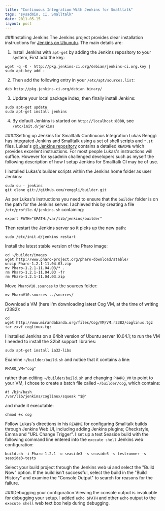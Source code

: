 ```yaml
---
title: "Continuous Integration With Jenkins for Smalltalk"
tags: "sysadmin, CI, Smalltalk"
date: 2011-05-15
layout: post
---
```

###Installing Jenkins
The Jenkins project provides clear installation instructions for [Jenkins on Ubunutu](http://pkg.jenkins-ci.org/debian/). The main details are:

1) Install Jenkins with `apt-get` by adding the Jenkins repository to your system, First add the key:
```
wget -q -O - http://pkg.jenkins-ci.org/debian/jenkins-ci.org.key | sudo apt-key add -
```
2) Then add the following entry in your `/etc/apt/sources.list`:
```
deb http://pkg.jenkins-ci.org/debian binary/
```
3) Update your local package index, then finally install Jenkins:
```
sudo apt-get update
sudo apt-get install jenkins
```
4) By default Jenkins is started on `http://localhost:8080`, see `/etc/init.d/jenkins` 

####Setting up Jenkins for Smalltalk Continuous Integration
Lukas Renggli has integrated Jenkins and Smalltalk using a set of shell scripts and `*.st` files.  Lukas's [git Jenkins repository](https://github.com/renggli/builder) contains a detailed `README` which provides excellent instructions. For most people Lukas's instructions will suffice. However for sysadmin challenged developers such as myself the following description of how I setup Jenkins for Smalltalk CI may be of use.  

I installed Lukas's builder scripts within the Jenkins home folder as user Jenkins:
```
sudo su - jenkins
git clone git://github.com/renggli/builder.git
```

As per Lukas's instructions you need to ensure that the `builder` folder is on the path for the Jenkins server. I achieved this by creating a file `/etc/profile.d/jenkins.sh` containing:
```
export PATH="$PATH:/var/lib/jenkins/builder"
```

Then restart the Jenkins server so it picks up the new path:
```
sudo /etc/init.d/jenkins restart
```

Install the latest stable version of the Pharo image:
```
cd ~/builder/images
wget http://www.pharo-project.org/pharo-download/stable/
unzip Pharo-1.2.1-11.04.03.zip
mv Pharo-1.2.1-11.04.03/* .
rm Pharo-1.2.1-11.04.03 -fr
rm Pharo-1.2.1-11.04.03.zip
```

Move `PharoV10.sources` to the sources folder:
```
mv PharoV10.sources ../sources/
```

Download a VM (here I'm downloading latest Cog VM, at the time of writing r2382):
```
cd
wget http://www.mirandabanda.org/files/Cog/VM/VM.r2382/coglinux.tgz
tar zxvf coglinux.tgz
```

I installed Jenkins on a 64bit version of Ubuntu server 10.04.1; to run the VM I needed to install the 32bit support libraries:
```
sudo apt-get install ia32-libs
```

Examine `~/builder/build.sh` and notice that it contains a line:
```
PHARO_VM="cog"
```
rather than editing `~/builder/build.sh` and changing `PHARO_VM` to point to your VM, I chose to create a batch file called `~/builder/cog`, which contains:

```
#! /bin/bash
/var/lib/jenkins/coglinux/squeak "$@"
```

and made it executable:
```
chmod +x cog
```

Follow Lukas's directions in his `README` for configuring Smalltalk builds through Jenkins Web UI, including adding Jenkins plugins; Checkstyle, Emma and "URL Change Trigger". I set up a test Seaside build with the following command line entered into the `execute shell` Jenkins web configuration:
```
build.sh -i Pharo-1.2.1 -o seaside3 -s seaside3 -s testrunner -s seaside3-tests
```

Select your build project through the Jenkins web ui and select the "Build Now" option. If the build isn't successful, select the build in the "Build History" and examine the "Console Output" to search for reasons for the failure. 

###Debugging your configuration
Viewing the console output is invaluable for debugging your setup. I added `echo $PATH` and other `echo` output to the `execute shell` web text box help during debugging.
